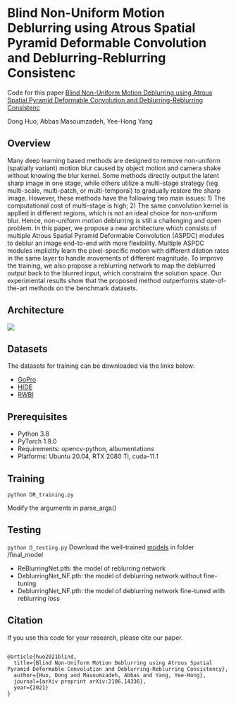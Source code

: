 # Blind Non-Uniform Motion Deblurring using Atrous Spatial Pyramid Deformable Convolution and Deblurring-Reblurring Consistenc

Code for this paper [Blind Non-Uniform Motion Deblurring using Atrous Spatial Pyramid Deformable Convolution and Deblurring-Reblurring Consistenc](https://arxiv.org/abs/2106.14336)

Dong Huo, Abbas Masoumzadeh, Yee-Hong Yang

## Overview

Many deep learning based methods are designed to remove non-uniform (spatially variant) motion blur caused by object motion and camera shake without knowing the blur kernel. Some methods directly output the latent sharp image in one stage, while others utilize a multi-stage strategy (\eg multi-scale, multi-patch, or multi-temporal) to gradually restore the sharp image. However, these methods have the following two main issues: 1) The computational cost of multi-stage is high; 2) The same convolution kernel is applied in different regions, which is not an ideal choice for non-uniform blur. Hence, non-uniform motion deblurring is still a challenging and open problem. In this paper, we propose a new architecture which consists of multiple Atrous Spatial Pyramid Deformable Convolution (ASPDC) modules to deblur an image end-to-end with more flexibility. Multiple ASPDC modules implicitly learn the pixel-specific motion with different dilation rates in the same layer to handle movements of different magnitude. To improve the training, we also propose a reblurring network to map the deblurred output back to the blurred input, which constrains the solution space. Our experimental results show that the proposed method outperforms state-of-the-art methods on the benchmark datasets.

## Architecture

![](./doc_images/pipeline.jpg)


## Datasets

The datasets for training can be downloaded via the links below:
- [GoPro](https://drive.google.com/file/d/1KStHiZn5TNm2mo3OLZLjnRvd0vVFCI0W/view)
- [HIDE](https://www.dropbox.com/s/04w3wqxcuin9dy8/HIDE_dataset.zip?dl=0)
- [RWBI](https://drive.google.com/file/d/1fHkPiZOvLQSc4HhT8-wA6dh0M4skpTMi/view)

## Prerequisites
- Python 3.8 
- PyTorch 1.9.0
- Requirements: opencv-python, albumentations
- Platforms: Ubuntu 20.04, RTX 2080 Ti, cuda-11.1

## Training

```python DR_training.py```

Modify the arguments in parse_args()


## Testing

```python D_testing.py```
Download the well-trained [models](https://drive.google.com/file/d/14He_BWFMDDSaUjSHlZgxaN72EPpvxpCe/view) in folder /final_model 
- ReBlurringNet.pth: the model of reblurring network
- DeblurringNet_NF.pth: the model of deblurring network without fine-tuning
- DeblurringNet_NF.pth: the model of deblurring network fine-tuned with reblurring loss

## Citation

If you use this code for your research, please cite our paper.

```

@article{huo2021blind,
  title={Blind Non-Uniform Motion Deblurring using Atrous Spatial Pyramid Deformable Convolution and Deblurring-Reblurring Consistency},
  author={Huo, Dong and Masoumzadeh, Abbas and Yang, Yee-Hong},
  journal={arXiv preprint arXiv:2106.14336},
  year={2021}
}

```

